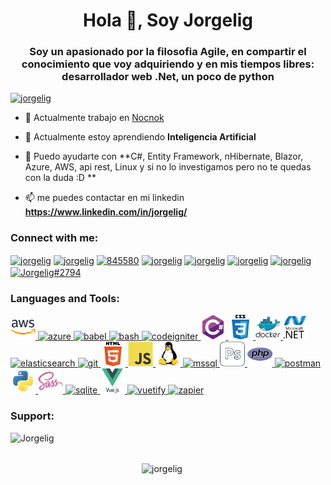 <h1 align="center">Hola 👋, Soy Jorgelig</h1>
<h3 align="center">Soy un apasionado por la filosofia Agile, en compartir el conocimiento que voy adquiriendo y en mis tiempos libres: desarrollador web .Net, un poco de python</h3>

<p align="left"> <a href="https://twitter.com/jorgelig" target="blank"><img src="https://img.shields.io/twitter/follow/jorgelig?logo=twitter&style=for-the-badge" alt="jorgelig" /></a> </p>

- 🔭 Actualmente trabajo en [Nocnok](https://www.nocnok.com/)

- 🌱 Actualmente estoy aprendiendo **Inteligencia Artificial**

- 💬 Puedo ayudarte con **C#, Entity Framework, nHibernate, Blazor, Azure, AWS, api rest, Linux y si no lo investigamos pero no te quedas con la duda :D **

- 📫 me puedes contactar en mi linkedin **https://www.linkedin.com/in/jorgelig/**

<h3 align="left">Connect with me:</h3>
<p align="left">
<a href="https://twitter.com/jorgelig" target="blank"><img align="center" src="https://cdn.jsdelivr.net/npm/simple-icons@3.0.1/icons/twitter.svg" alt="jorgelig" height="30" width="40" /></a>
<a href="https://linkedin.com/in/jorgelig" target="blank"><img align="center" src="https://cdn.jsdelivr.net/npm/simple-icons@3.0.1/icons/linkedin.svg" alt="jorgelig" height="30" width="40" /></a>
<a href="https://stackoverflow.com/users/845580" target="blank"><img align="center" src="https://cdn.jsdelivr.net/npm/simple-icons@3.0.1/icons/stackoverflow.svg" alt="845580" height="30" width="40" /></a>
<a href="https://kaggle.com/jorgelig" target="blank"><img align="center" src="https://cdn.jsdelivr.net/npm/simple-icons@3.0.1/icons/kaggle.svg" alt="jorgelig" height="30" width="40" /></a>
<a href="https://dribbble.com/jorgelig" target="blank"><img align="center" src="https://cdn.jsdelivr.net/npm/simple-icons@3.0.1/icons/dribbble.svg" alt="jorgelig" height="30" width="40" /></a>
<a href="https://www.behance.net/jorgelig" target="blank"><img align="center" src="https://cdn.jsdelivr.net/npm/simple-icons@3.0.1/icons/behance.svg" alt="jorgelig" height="30" width="40" /></a>
<a href="https://medium.com/jorgelig" target="blank"><img align="center" src="https://cdn.jsdelivr.net/npm/simple-icons@3.0.1/icons/medium.svg" alt="jorgelig" height="30" width="40" /></a>
<a href="https://discord.gg/Jorgelig#2794" target="blank"><img align="center" src="https://cdn.jsdelivr.net/npm/simple-icons@3.0.1/icons/discord.svg" alt="Jorgelig#2794" height="30" width="40" /></a>
</p>

<h3 align="left">Languages and Tools:</h3>
<p align="left"> <a href="https://aws.amazon.com" target="_blank"> <img src="https://raw.githubusercontent.com/devicons/devicon/master/icons/amazonwebservices/amazonwebservices-original-wordmark.svg" alt="aws" width="40" height="40"/> </a> <a href="https://azure.microsoft.com/en-in/" target="_blank"> <img src="https://www.vectorlogo.zone/logos/microsoft_azure/microsoft_azure-icon.svg" alt="azure" width="40" height="40"/> </a> <a href="https://babeljs.io/" target="_blank"> <img src="https://www.vectorlogo.zone/logos/babeljs/babeljs-icon.svg" alt="babel" width="40" height="40"/> </a> <a href="https://www.gnu.org/software/bash/" target="_blank"> <img src="https://www.vectorlogo.zone/logos/gnu_bash/gnu_bash-icon.svg" alt="bash" width="40" height="40"/> </a> <a href="https://codeigniter.com" target="_blank"> <img src="https://cdn.worldvectorlogo.com/logos/codeigniter.svg" alt="codeigniter" width="40" height="40"/> </a> <a href="https://www.w3schools.com/cs/" target="_blank"> <img src="https://raw.githubusercontent.com/devicons/devicon/master/icons/csharp/csharp-original.svg" alt="csharp" width="40" height="40"/> </a> <a href="https://www.w3schools.com/css/" target="_blank"> <img src="https://raw.githubusercontent.com/devicons/devicon/master/icons/css3/css3-original-wordmark.svg" alt="css3" width="40" height="40"/> </a> <a href="https://www.docker.com/" target="_blank"> <img src="https://raw.githubusercontent.com/devicons/devicon/master/icons/docker/docker-original-wordmark.svg" alt="docker" width="40" height="40"/> </a> <a href="https://dotnet.microsoft.com/" target="_blank"> <img src="https://raw.githubusercontent.com/devicons/devicon/master/icons/dot-net/dot-net-original-wordmark.svg" alt="dotnet" width="40" height="40"/> </a> <a href="https://www.elastic.co" target="_blank"> <img src="https://www.vectorlogo.zone/logos/elastic/elastic-icon.svg" alt="elasticsearch" width="40" height="40"/> </a> <a href="https://git-scm.com/" target="_blank"> <img src="https://www.vectorlogo.zone/logos/git-scm/git-scm-icon.svg" alt="git" width="40" height="40"/> </a> <a href="https://www.w3.org/html/" target="_blank"> <img src="https://raw.githubusercontent.com/devicons/devicon/master/icons/html5/html5-original-wordmark.svg" alt="html5" width="40" height="40"/> </a> <a href="https://developer.mozilla.org/en-US/docs/Web/JavaScript" target="_blank"> <img src="https://raw.githubusercontent.com/devicons/devicon/master/icons/javascript/javascript-original.svg" alt="javascript" width="40" height="40"/> </a> <a href="https://www.linux.org/" target="_blank"> <img src="https://raw.githubusercontent.com/devicons/devicon/master/icons/linux/linux-original.svg" alt="linux" width="40" height="40"/> </a> <a href="https://www.microsoft.com/en-us/sql-server" target="_blank"> <img src="https://cdn.worldvectorlogo.com/logos/microsoft-sql-server.svg" alt="mssql" width="40" height="40"/> </a> <a href="https://www.photoshop.com/en" target="_blank"> <img src="https://raw.githubusercontent.com/devicons/devicon/master/icons/photoshop/photoshop-line.svg" alt="photoshop" width="40" height="40"/> </a> <a href="https://www.php.net" target="_blank"> <img src="https://raw.githubusercontent.com/devicons/devicon/master/icons/php/php-original.svg" alt="php" width="40" height="40"/> </a> <a href="https://postman.com" target="_blank"> <img src="https://www.vectorlogo.zone/logos/getpostman/getpostman-icon.svg" alt="postman" width="40" height="40"/> </a> <a href="https://www.python.org" target="_blank"> <img src="https://raw.githubusercontent.com/devicons/devicon/master/icons/python/python-original.svg" alt="python" width="40" height="40"/> </a> <a href="https://sass-lang.com" target="_blank"> <img src="https://raw.githubusercontent.com/devicons/devicon/master/icons/sass/sass-original.svg" alt="sass" width="40" height="40"/> </a> <a href="https://www.sqlite.org/" target="_blank"> <img src="https://www.vectorlogo.zone/logos/sqlite/sqlite-icon.svg" alt="sqlite" width="40" height="40"/> </a> <a href="https://vuejs.org/" target="_blank"> <img src="https://raw.githubusercontent.com/devicons/devicon/master/icons/vuejs/vuejs-original-wordmark.svg" alt="vuejs" width="40" height="40"/> </a> <a href="https://vuetifyjs.com/en/" target="_blank"> <img src="https://bestofjs.org/logos/vuetify.svg" alt="vuetify" width="40" height="40"/> </a> <a href="https://zapier.com" target="_blank"> <img src="https://www.vectorlogo.zone/logos/zapier/zapier-icon.svg" alt="zapier" width="40" height="40"/> </a> </p>

<h3 align="left">Support:</h3>
<p><a href="https://www.buymeacoffee.com/Jorgelig"> <img align="left" src="https://cdn.buymeacoffee.com/buttons/v2/default-yellow.png" height="50" width="210" alt="Jorgelig" /></a></p><br><br>

<p><img align="center" src="https://github-readme-stats.vercel.app/api/top-langs?username=jorgelig&show_icons=true&locale=en&layout=compact" alt="jorgelig" /></p>
